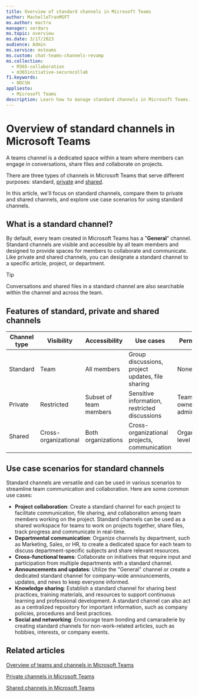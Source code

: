 ```yaml
---
title: Overview of standard channels in Microsoft Teams
author: MachelleTranMSFT
ms.author: mactra
manager: serdars
ms.topic: overview
ms.date: 3/17/2023
audience: Admin
ms.service: msteams
ms.custom: chat-teams-channels-revamp
ms.collection: 
  - M365-collaboration
  - m365initiative-securecollab
f1.keywords: 
  - NOCSH
appliesto: 
  - Microsoft Teams
description: Learn how to manage standard channels in Microsoft Teams.
---
```

# Overview of standard channels in Microsoft Teams

A teams channel is a dedicated space within a team where members can engage in conversations, share files and collaborate on projects.

There are three types of channels in Microsoft Teams that serve different purposes: standard, [private](private-channels.md) and [shared](shared-channels.md).

In this article, we'll focus on standard channels, compare them to private and shared channels, and explore use case scenarios for using standard channels.

## What is a standard channel?

By default, every team created in Microsoft Teams has a "**General**" channel. Standard channels are visible and accessible by all team members and designed to provide spaces for members to collaborate and communicate. Like private and shared channels, you can designate a standard channel to a specific article, project, or department.

> [!TIP]
> Conversations and shared files in a standard channel are also searchable within the channel and across the team.

## Features of standard, private and shared channels

| Channel type | Visibility | Accessibility | Use cases | Permissions |
|--------------|------------|--------------|-----------|-------------|
| Standard     | Team       | All members  | Group discussions, project updates, file sharing | None |
| Private      | Restricted | Subset of team members | Sensitive information, restricted discussions | Team owner/IT administrator |
| Shared       | Cross-organizational | Both organizations | Cross-organizational projects, communication | Organization-level |

## Use case scenarios for standard channels

Standard channels are versatile and can be used in various scenarios to streamline team communication and collaboration. Here are some common use cases:

- **Project collaboration**: Create a standard channel for each project to facilitate communication, file sharing, and collaboration among team members working on the project. Standard channels can be used as a shared workspace for teams to work on projects together, share files, track progress and communicate in real-time.
- **Departmental communication**: Organize channels by department, such as Marketing, Sales, or HR, to create a dedicated space for each team to discuss department-specific subjects and share relevant resources.
- **Cross-functional teams**: Collaborate on initiatives that require input and participation from multiple departments with a standard channel.
- **Announcements and updates**: Utilize the "General" channel or create a dedicated standard channel for company-wide announcements, updates, and news to keep everyone informed.
- **Knowledge sharing**: Establish a standard channel for sharing best practices, training materials, and resources to support continuous learning and professional development. A standard channel can also act as a centralized repository for important information, such as company policies, procedures and best practices.
- **Social and networking**: Encourage team bonding and camaraderie by creating standard channels for non-work-related articles, such as hobbies, interests, or company events.

## Related articles

[Overview of teams and channels in Microsoft Teams](teams-channels-overview.md)

[Private channels in Microsoft Teams](private-channels.md)

[Shared channels in Microsoft Teams](shared-channels.md)
